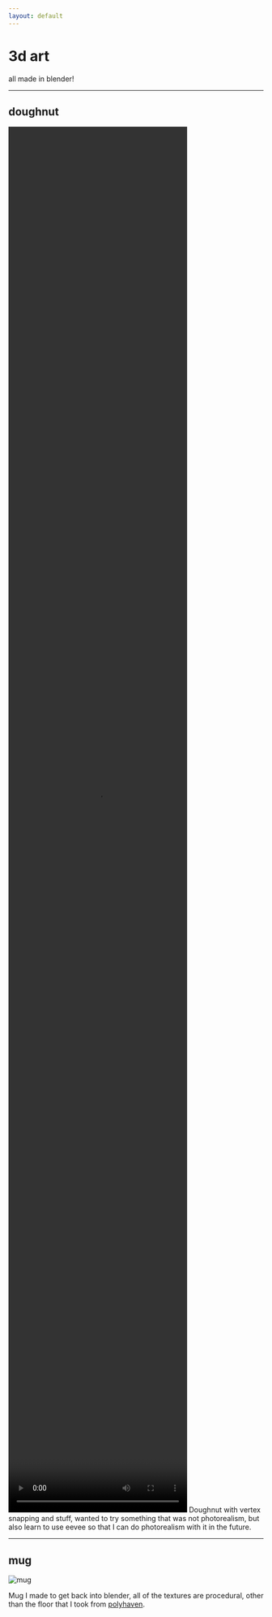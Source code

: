 ```yaml
---
layout: default
---
```

# 3d art
all made in blender!

---
## doughnut
<video width="70%" height="70%" autoplay loop>  
  <source src="/assets/my work/3d art/doughnut.mp4" type="video/mp4">  
</video>
Doughnut with vertex snapping and stuff, wanted to try something that was not photorealism, but also learn to use eevee so that I can do photorealism with it in the future.

---
## mug
![mug](/assets/my%20work/3d%20art/mug.png)

Mug I made to get back into blender, all of the textures are procedural, other than the floor that I took from [polyhaven](https://polyhaven.com/).